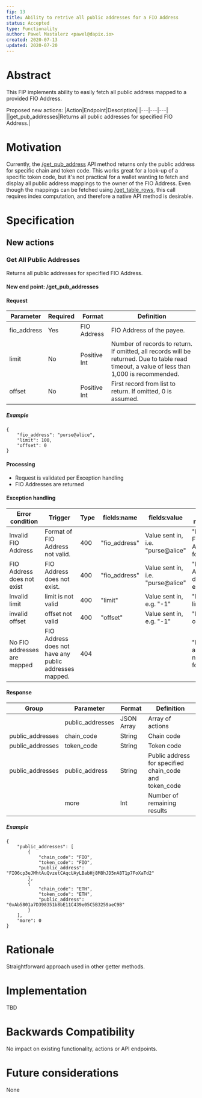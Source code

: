 ```yaml
---
fip: 13
title: Ability to retrive all public addresses for a FIO Address
status: Accepted
type: Functionality
author: Pawel Mastalerz <pawel@dapix.io>
created: 2020-07-13
updated: 2020-07-20
---
```


# Abstract
This FIP implements ability to easily fetch all public address mapped to a provided FIO Address.

Proposed new actions:
|Action|Endpoint|Description|
|---|---|---|
||get_pub_addresses|Returns all public addresses for specified FIO Address.|

# Motivation
Currently, the [/get_pub_address](https://developers.fioprotocol.io/api/api-spec/reference/get-pub-address/get-pub-address) API method returns only the public address for specific chain and token code. This works great for a look-up of a specific token code, but it's not practical for a wallet wanting to fetch and display all public address mappings to the owner of the FIO Address. Even though the mappings can be fetched using [/get_table_rows](https://developers.fioprotocol.io/api/api-spec/reference/get-table-rows/get-table-rows), this call requires index computation, and therefore a native API method is desirable.

# Specification
## New actions
### Get All Public Addresses
Returns all public addresses for specified FIO Address.
#### New end point: /get_pub_addresses
#### Request
|Parameter|Required|Format|Definition|
|---|---|---|---|
|fio_address|Yes|FIO Address|FIO Address of the payee.|
|limit|No|Positive Int|Number of records to return. If omitted, all records will be returned. Due to table read timeout, a value of less than 1,000 is recommended.|
|offset|No|Positive Int|First record from list to return. If omitted, 0 is assumed.|
##### Example
```
{
	"fio_address": "purse@alice",
	"limit": 100,
	"offset": 0
}
```
#### Processing
* Request is validated per Exception handling
* FIO Addresses are returned
#### Exception handling
|Error condition|Trigger|Type|fields:name|fields:value|Error message|
|---|---|---|---|---|---|
|Invalid FIO Address|Format of FIO Address not valid.|400|"fio_address"|Value sent in, i.e. "purse@alice"|"Invalid FIO Address format"|
|FIO Address does not exist|FIO Address does not exist.|400|"fio_address"|Value sent in, i.e. "purse@alice"|"FIO Address does not exist"|
|Invalid limit|limit is not valid|400|"limit"|Value sent in, e.g. "-1"|"Invalid limit"|
|invalid offset|offset not valid|400|"offset"|Value sent in, e.g. "-1"|"Invalid offset"|
|No FIO addresses are mapped|FIO Address does not have any public addresses mapped.|404|||"Public addresses not found"|
#### Response
|Group|Parameter|Format|Definition|
|---|---|---|---|
||public_addresses|JSON Array|Array of actions|
|public_addresses|chain_code|String|Chain code|
|public_addresses|token_code|String|Token code|
|public_addresses|public_address|String|Public address for specified chain_code and token_code|
||more|Int|Number of remaining results|
##### Example
```
{
	"public_addresses": [
		{
			"chain_code": "FIO",
			"token_code": "FIO",
			"public_address": "FIO6cp3eJMhtAuQvzetCAqcUAyLBabHj8M8hJD5nA8T1p7FoXaTd2"
		},
		{
			"chain_code": "ETH",
			"token_code": "ETH",
			"public_address": "0xAb5801a7D398351b8bE11C439e05C5B3259aeC9B"
		}
	],
	"more": 0
}
```

# Rationale
Straightforward approach used in other getter methods.

# Implementation
TBD

# Backwards Compatibility
No impact on existing functionality, actions or API endpoints.

# Future considerations
None
